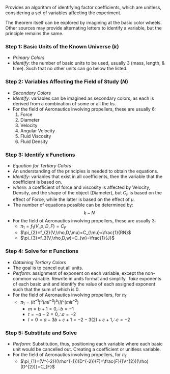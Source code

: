 Provides an algorithm of identifying factor coefficients, which are unitless, considering a set of variables affecting the experiment. 

The theorem itself can be explored by imagining at the basic color wheels. Other sources may provide alternating letters to identify a variable, but the principle remains the same.

### Step 1: Basic Units of the Known Universe $(k)$ 
- *Primary Colors*
- *Identify:* the number of basic units to be used, usually 3 (mass, length, & time). Such that no other units can go below the listed.

### Step 2: Variables Affecting the Field of Study $(N)$ 
- *Secondary Colors*
- *Identify:* variables can be imagined as secondary colors, as each is derived from a combination of some or all the $k$s.
- For the field of Aeronautics involving propellers, these are usually 6:
	1. Force
	2. Diameter
	3. Velocity
	4. Angular Velocity
	5. Fluid Viscosity 
	6. Fluid Density

### Step 3: Identify $\pi$ Functions
- *Equation for Tertiary Colors*
- An understanding of the principles is needed to obtain the equations. 
- *Identify:* variables that exist in all coefficients, then the variable that the coefficient is based on. 
- *where:* a coefficient of force and viscosity is affected by Velocity, Density, and the shape of the object (Diameter), but $C_F$ is based on the effect of Force, while the latter is based on the effect of $\mu$.
- The number of equations possible can be determined by:$$k-N$$
- For the field of Aeronautics involving propellers, these are usually 3:
	- $\pi_{1}=f_1(V,\rho,D,F)=C_F$ 
	- $\pi_{2}=f_{2}(V,\rho,D,\mu)=C_{\mu}=\frac{1}{RN}$  
	- $\pi_{3}=f_3(V,\rho,D,w)=C_{w}=\frac{1}{J}$ 

### Step 4: Solve for $\pi$ Functions
- *Obtaining Tertiary Colors*
- The goal is to cancel out all units. 
- *Perform:* assignment of exponent on each variable, except the non-common variable. Rewrite in units format and simplify. *Take* exponents of each basic unit and identify the value of each assigned exponent such that the sum of which is 0.
- For the field of Aeronautics involving propellers, for $\pi_{1}$:
	- $\pi_{1}=(lt^{-1})^{a}(ml^{-3})^{b}(l)^{c}(mlt^{-2})$  
		- $m=b+1=0,\therefore b=-1$
		- $t=-a-2=0,\therefore a=-2$ 
		- $l=0=a-3b+c+1=-2-3(2)+c+1, \therefore c=-2$ 

### Step 5: Substitute and Solve
- *Perform:* Substitution, thus, positioning each variable where each basic unit would be cancelled out. Creating a coefficient or unitless variable.
- For the field of Aeronautics involving propellers, for $\pi_{1}$:
	- $\pi_{1}=(V^{-2})(\rho^{-1})(D^{-2})(F)=\frac{F}{(V^{2})(\rho)(D^{2})}=C_{F}$ 